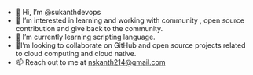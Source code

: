 - 👋 Hi, I’m @sukanthdevops
- 👀 I’m interested in learning and working with community , open source contribution and give back to the community.
- 🌱 I’m currently learning scripting language.
- 💞️I’m looking to collaborate on GitHub and open source projects related to cloud computing and cloud native.
- 📫 Reach out to me at nskanth214@gmail.com
<!---
sukanthdevops/sukanthdevops is a ✨ special ✨ repository because its `README.md` (this file) appears on your GitHub profile.
You can click the Preview link to take a look at your changes.
--->
